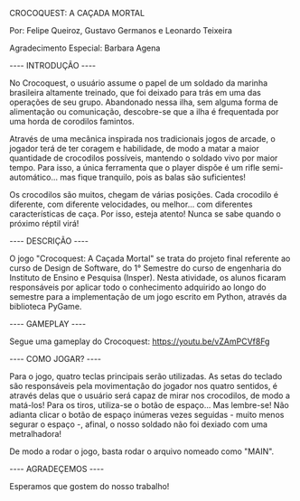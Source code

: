 CROCOQUEST: A CAÇADA MORTAL

Por: Felipe Queiroz, Gustavo Germanos e Leonardo Teixeira

Agradecimento Especial: Barbara Agena

---- INTRODUÇÃO ----

No Crocoquest, o usuário assume o papel de um soldado da marinha brasileira altamente treinado, que foi deixado para trás em uma das operações de seu grupo. Abandonado nessa ilha, sem alguma forma de alimentação ou comunicação, descobre-se que a ilha é frequentada por uma horda de corodilos famintos.

Através de uma mecânica inspirada nos tradicionais jogos de arcade, o jogador terá de ter coragem e habilidade, de modo a matar a maior quantidade de crocodilos possíveis, mantendo o soldado vivo por maior tempo. Para isso, a única ferramenta que o player dispõe é um rifle semi-automático... mas fique tranquilo, pois as balas são suficientes!

Os crocodilos são muitos, chegam de várias posições. Cada crocodilo é diferente, com diferente velocidades, ou melhor... com diferentes características de caça. Por isso, esteja atento! Nunca se sabe quando o próximo réptil virá!

---- DESCRIÇÃO ----

O jogo "Crocoquest: A Caçada Mortal" se trata do projeto final referente ao curso de Design de Software, do 1° Semestre do curso de engenharia do Instituto de Ensino e Pesquisa (Insper). Nesta atividade, os alunos ficaram responsáveis por aplicar todo o conhecimento adquirido ao longo do semestre para a implementação de um jogo escrito em Python, através da biblioteca PyGame.

---- GAMEPLAY ----

Segue uma gameplay do Crocoquest: https://youtu.be/vZAmPCVf8Fg

---- COMO JOGAR? ----

Para o jogo, quatro teclas principais serão utilizadas. As setas do teclado são responsáveis pela movimentação do jogador nos quatro sentidos, é através delas que o usuário será capaz de mirar nos crocodilos, de modo a matá-los! Para os tiros, utiliza-se o botão de espaço... Mas lembre-se! Não adianta clicar o botão de espaço inúmeras vezes seguidas - muito menos segurar o espaço -, afinal, o nosso soldado não foi dexiado com uma metralhadora!

De modo a rodar o jogo, basta rodar o arquivo nomeado como "MAIN".

---- AGRADEÇEMOS ----

Esperamos que gostem do nosso trabalho!



